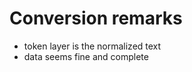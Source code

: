 Conversion remarks
==================

- token layer is the normalized text
- data seems fine and complete

